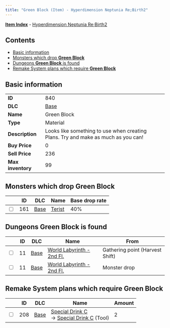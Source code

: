```yaml
---
title: "Green Block (Item) - Hyperdimension Neptunia Re;Birth2"
---
```


[**Item Index**](/neptunia/rb2/item/index.html) - [Hyperdimension Neptunia Re;Birth2](/neptunia/rb2)

## Contents

- [Basic information](#basic-information)
- [Monsters which drop **Green Block**](#monsters-which-drop-green-block)
- [Dungeons **Green Block** is found](#dungeons-green-block-is-found)
- [Remake System plans which require **Green Block**](#remake-system-plans-which-require-green-block)

## Basic information

|   |   |
| -- | -- |
| **ID** | 840 |
| **DLC** | [Base](/neptunia/rb2/dlc/0-base.html) |
| **Name** | Green Block |
| **Type** | Material |
| **Description** | Looks like something to use when creating Plans. Try and make as much as you can! |
| **Buy Price** | 0 |
| **Sell Price** | 236 |
| **Max inventory** | 99 |

## Monsters which drop **Green Block**

|    | ID | DLC | Name | Base drop rate |
| -- | -- | --- | ---- | -------------- |
| <input type="checkbox" id="rb2-monster-0-161" class="trackbox" /> | 161 | [Base](/neptunia/rb2/dlc/0-base.html) | [Terist](/neptunia/rb2/monster/0-161-terist.html) | 40% |

## Dungeons **Green Block** is found

|    | ID | DLC | Name | From |
| -- | -- | --- | ---- | ---- |
| <input type="checkbox" id="rb2-dungeon-0-11" class="trackbox" /> | 11 | [Base](/neptunia/rb2/dlc/0-base.html) | [World Labyrinth - 2nd Fl.](/neptunia/rb2/dungeon/0-11-world-labyrinth-2nd-fl.html) | Gathering point (Harvest Shift) |
| <input type="checkbox" id="rb2-dungeon-0-11" class="trackbox" /> | 11 | [Base](/neptunia/rb2/dlc/0-base.html) | [World Labyrinth - 2nd Fl.](/neptunia/rb2/dungeon/0-11-world-labyrinth-2nd-fl.html) | Monster drop |

## Remake System plans which require **Green Block**

|    | ID | DLC | Name | Amount |
| -- | -- | --- | ---- | ------ |
| <input type="checkbox" id="rb2-remake-0-208" class="trackbox" /> | 208 | [Base](/neptunia/rb2/dlc/0-base.html) | [Special Drink C](/neptunia/rb2/remake/0-208-special-drink-c.html)<br />→ [Special Drink C](/neptunia/rb2/item/0-10-special-drink-c.html) (Tool) | 2 |